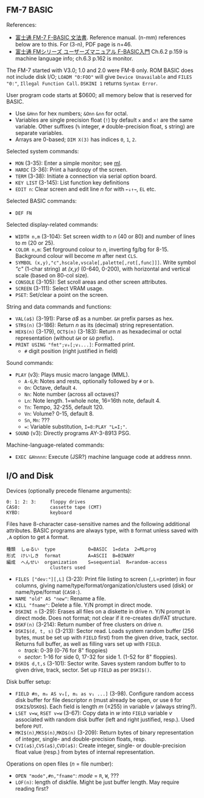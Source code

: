 FM-7 BASIC
----------

References:
- [富士通 FM-7 F-BASIC 文法書][fm7bref]. Reference manual.
  (n-mm) references below are to this. For (3-n), PDF page is n+46.
- [富士通 FMシリーズ ユーザーズマニュアル F-BASIC入門][fm7bintro]
  Ch.6.2 p.159 is machine language info; ch.6.3 p.162 is monitor.

The FM-7 started with V3.0; 1.0 and 2.0 were FM-8 only. ROM BASIC does
not include disk I/O; `LOADM "0:FOO"` will give `Device Unavailable`
and `FILES "0:"`, `Illegal Function Call`. `DSKINI 1` returns `Syntax
Error`.

User program code starts at $0600; all memory below that is reserved
for BASIC.

- Use `&Hnn` for hex numbers; `&Onn` `&nn` for octal.
- Variables are single precision float (`!`) by default `x` and `x!` are
  the same variable. Other suffixes (`%` integer, `#` double-precision
  float, `$` string) are separate variables.
- Arrays are 0-based; `DIM X(3)` has indices `0`, `1`, `2`.

Selected system commands:
- `MON` (3-35): Enter a simple monitor; see [ml](ml.md).
- `HARDC` (3-36): Print a hardcopy of the screen.
- `TERM` (3-38): Initiate a connection via serial option board.
- `KEY LIST` (3-145): List function key definitions
- `EDIT n`: Clear screen and edit line _n_ for with `←↓↑→`, `EL` etc.

Selected BASIC commands:
- `DEF FN`

Selected display-related commands:
- `WIDTH n,m` (3-104): Set screen width to _n_ (40 or 80) and number
  of lines to _m_ (20 or 25).
- `COLOR n,m`: Set forground colour to _n_, inverting fg/bg for 8-15.
  Background colour will become _m_ after next `CLS`.
- `SYMBOL (x,y),"c",hscale,vscale[,palette[,rot[,func]]]`. Write
  symbol _"c"_ (1-char string) at _(x,y)_ (0-640, 0-200), with
  horizontal and vertical scale (based on 80-col size).
- `CONSOLE` (3-105): Set scroll areas and other screen attributes.
- `SCREEN` (3-111): Select VRAM usage.
- `PSET`: Set/clear a point on the screen.

String and data commands and functions:
- `VAL(a$)` (3-191): Parse _a$_ as a number. `&H` prefix parses as hex.
- `STR$(n)` (3-186): Return _n_ as its (decimal) string representation.
- `HEX$(n)` (3-179), `OCT$(n)` (3-183): Return _n_ as hexadecimal or octal
  representation (without `&H` or `&O` prefix).
- `PRINT USING "fmt";v₀[;v₁...]`: Formatted print.
  - `#` digit position (right justified in field)

Sound commands:
- `PLAY` (v3): Plays music macro langage (MML).
  - `A-G`,`R`: Notes and rests, optionally followed by `#` or `b`.
  - `On`: Octave, default `4`.
  - `Nn`: Note number (across all octaves)?
  - `Ln`: Note length. 1=whole note, 16=16th note, default 4.
  - `Tn`: Tempo, 32-255, default 120.
  - `Vn`: Volume? 0-15, default 8.
  - `Sn`, `Mn`: ???
  - `=`: Variable substitution, `I=8:PLAY "L=I;"`.
- `SOUND` (v3): Directly programs AY-3-8913 PSG.

Machine-language-related commands:
- `EXEC &Hnnnn`: Execute (JSR?) machine language code at address _nnnn_.


I/O and Disk
------------

Devices (optionally precede filename arguments):

    0: 1: 2: 3:     floppy drives
    CAS0:           cassette tape (CMT)
    KYBD:           keyboard

Files have 8-character case-sensitive names and the following additional
attributes. BASIC programs are always type, with `B` format unless saved
with `,A` option to get `A` format.


    種類  しゅるい  type            0=BASIC  1=data  2=MLprog
    形式  けいしき  format          A=ASCII  B=BINARY
    編成  へんせい  organization    S=sequential  R=random-access
                    clusters used

- `FILES ["dev:"][,L]` (3-23): Print file listing to screen (`,L`=printer)
  in four columns, giving name/type/format/organization/clusters used
  (disk) or name/type/format (`CAS0:`).
- `NAME "old" AS "new"`: Rename a file.
- `KILL "fname"`: Delete a file. Y/N prompt in direct mode.
- `DSKINI n` (3-29): Erases all files on a diskette in drive _n_. Y/N
  prompt in direct mode. Does not format; not clear if it re-creates
  dir/FAT structure.
- `DSKF(n)` (3-214): Return number of free clusters on drive _n_.
- `DSKI$(d, t, s)` (3-213): Sector read. Loads system random buffer (256
  bytes, must be set up with `FIELD` first) from the given drive, track,
  sector. Returns full buffer, as well as filling vars set up with `FIELD`.
  - _track_: 0-39 (0-76 for 8" floppies)
  - _sector_: 1-16 for side 0, 17-32 for side 1. (1-52 for 8" floppies).
- `DSKO$ d,t,s` (3-101): Sector write. Saves system random buffer to to
  given drive, track, sector. Set up `FIELD` as per `DSKI$()`.

Disk buffer setup:
- `FIELD #n, m₀ AS v₀[, m₁ as v₁ ...]` (3-98). Configure random access disk
  buffer for file descriptor _n_ (must already be open, or use `0` for
  `DSKI$`/`DSKO$`). Each field is length _m_ (≤255) in variable _v_ (always
  string?).
- `LSET v=w`, `RSET v=w` (3-67): Copy data in _w_ into `FIELD` variable _v_
  associated with random disk buffer (left and right justified, resp.).
  Used before `PUT`.
- `MKI$(n)`,`MKS$(n)`,`MKD$(n)` (3-209): Return bytes of binary
  representation of integer, single- and double-precision floats, resp.
- `CVI(a$)`,`CVS(a$)`,`CVD(a$)`: Create integer, single- or
  double-precision float value (resp.) from bytes of internal
  representation.

Operations on open files (_n_ = file number):
- `OPEN "mode",#n,"fname"`: _mode_ = `R`, `W`, ???
- `LOF(n)`: length of diskfile. Might be just buffer length. May require
  reading first?



<!-------------------------------------------------------------------->
[fm7bintro]: https://archive.org/stream/F-BASICGettingStarted#page/n9/mode/1up
[fm7bref]: https://archive.org/stream/FM7FBASICBASRF#page/n7/mode/1up

